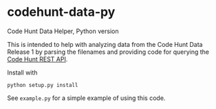 # codehunt-data-py
Code Hunt Data Helper, Python version

This is intended to help with analyzing data from the Code Hunt Data
Release 1 by parsing the filenames and providing code for querying the
[Code Hunt REST API](https://api.codehunt.com/).

Install with

    python setup.py install

See `example.py` for a simple example of using this code.
